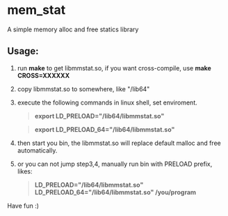 # mem_stat
A simple memory alloc and free statics library

## Usage:
1. run **make** to get libmmstat.so, if you want cross-compile, use **make CROSS=XXXXXX** 

2. copy libmmstat.so to somewhere, like "/lib64"

3. execute the following commands in linux shell, set enviroment.
   > **export LD_PRELOAD="/lib64/libmmstat.so"**

   > **export LD_PRELOAD_64="/lib64/libmmstat.so"**

4. then start you bin, the libmmstat.so will replace default malloc and free automatically.

5. or you can not jump step3,4, manually run bin with PRELOAD prefix, likes:

   > **LD_PRELOAD="/lib64/libmmstat.so" LD_PRELOAD_64="/lib64/libmmstat.so" /you/program**

Have fun :)

